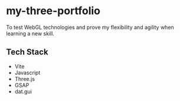# my-three-portfolio
 To test WebGL technologies and prove my flexibility and agility when learning a new skill. 

## Tech Stack
- Vite
- Javascript
- Three.js
- GSAP
- dat.gui
